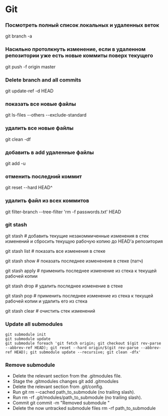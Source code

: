 # Git

### Посмотреть полный список локальных и удаленных веток
git branch -a

### Насильно протолкнуть изменение, если в удаленном репозитории уже есть новые коммиты поверх текущего
git push -f origin master

### Delete branch and all commits
git update-ref -d HEAD

### показать все новые файлы 
git ls-files --others --exclude-standard

### удалить все новые файлы
git clean -df

### добавить в add удаленные файлы
git add -u

### отменить последний коммит 
git reset --hard HEAD^

### удалить файл из всех коммитов
git filter-branch --tree-filter 'rm -f passwords.txt' HEAD


### git stash
git stash # добавить текущие незакоммиченные изменения в стек изменений и сбросить текущую рабочую копию до HEAD’а репозитория

git stash list # показать все изменения в стеке

git stash show # показать последнее измененеие в стеке (патч)

git stash apply # применить последнее изменение из стека к текущей рабочей копии

git stash drop # удалить последнее изменение в стеке

git stash pop # применить последнее изменение из стека к текущей рабочей копии и удалить его из стека

git stash clear # очистить стек изменений


### Update all submodules
```
git submodule init
git submodule update
git submodule foreach 'git fetch origin; git checkout $(git rev-parse --abbrev-ref HEAD); git reset --hard origin/$(git rev-parse --abbrev-ref HEAD); git submodule update --recursive; git clean -dfx'
```

### Remove submodule

- Delete the relevant section from the .gitmodules file.
- Stage the .gitmodules changes git add .gitmodules
- Delete the relevant section from .git/config.
- Run git rm --cached path_to_submodule (no trailing slash).
- Run rm -rf .git/modules/path_to_submodule (no trailing slash).
- Commit git commit -m "Removed submodule <name>"
- Delete the now untracked submodule files rm -rf path_to_submodule
